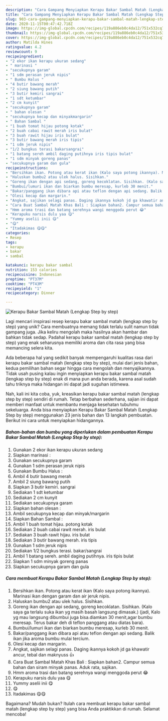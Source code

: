 ```yaml
---
description: "Cara Gampang Menyiapkan Kerapu Bakar Sambal Matah (Lengkap Step by step) Anti Gagal"
title: "Cara Gampang Menyiapkan Kerapu Bakar Sambal Matah (Lengkap Step by step) Anti Gagal"
slug: 903-cara-gampang-menyiapkan-kerapu-bakar-sambal-matah-lengkap-step-by-step-anti-gagal
date: 2020-11-15T00:47:42.718Z
image: https://img-global.cpcdn.com/recipes/119a886eb0c4da12/751x532cq70/kerapu-bakar-sambal-matah-lengkap-step-by-step-foto-resep-utama.jpg
thumbnail: https://img-global.cpcdn.com/recipes/119a886eb0c4da12/751x532cq70/kerapu-bakar-sambal-matah-lengkap-step-by-step-foto-resep-utama.jpg
cover: https://img-global.cpcdn.com/recipes/119a886eb0c4da12/751x532cq70/kerapu-bakar-sambal-matah-lengkap-step-by-step-foto-resep-utama.jpg
author: Matilda Hines
ratingvalue: 4.2
reviewcount: 9
recipeingredient:
- "2 ekor ikan kerapu ukuran sedang"
- " marinasi "
- "secukupnya garam"
- "1 sdm perasan jeruk nipis"
- " Bumbu Halus "
- "4 butir bawang merah"
- "2 siung bawang putih"
- "3 butir kemiri sangrai"
- "1 sdt ketumbar"
- "2 cm kunyit"
- "secukupnya garam"
- " bahan olesan "
- "secukupnya kecap dan minyakmargarin"
- " Bahan Sambal "
- "1 buah tomat hijau potong kotak"
- "2 buah cabai rawit merah iris bulat"
- "3 buah rawit hijau iris bulat"
- "3 butir bawang merah iris tipis"
- "1 sdm jeruk nipis"
- "1/2 bungkus terasi bakarsangrai"
- "1 batang sereh ambil daging putihnya iris tipis bulat"
- "1 sdm minyak goreng panas"
- "secukupnya garam dan gula"
recipeinstructions:
- "Bersihkan ikan. Potong atau kerat ikan (Kalo saya potong ikannya). Marinasi ikan dengan garam dan air jeruk nipis."
- "Haluskan bumbu2 atau ulek halus. Sisihkan."
- "Goreng ikan dengan api sedang, goreng kecoklatan. Sisihkan. (Kalo saya ga terlalu suka ikan yg masih basah langsung dimasak.) (jadi, Kalo yg mau langsung dibumbui juga bisa.diamkan 30 menit,agar bumbu meresap. Terus bakar deh di teflon panggang atau diatas bara)."
- "Bumbui/lumuri ikan dan biarkan bumbu meresap, kurleb 30 menit."
- "Bakar/panggang ikan dibara api atau teflon dengan api sedang. Balik ikan jika aroma bumbu mulai tercium."
- "Olesi kecap dan margarin."
- "Angkat, sajikan selagi panas. Daging ikannya kokoh jd ga khawatir ancur, tebal dan maknyuss 👍"
- "Cara Buat Sambal Matah Khas Bali : Siapkan bahan2. Campur semua bahan dan siram minyak panas. Aduk rata, sajikan."
- "Hmm aroma trasi dan batang serehnya wangi menggoda perut 😂"
- "Kerapuku narsis dulu yaa 😋"
- "Yummy aselii inii 😋"
- "😋"
- "Itadakimas 😋😋"
categories:
- Resep
tags:
- kerapu
- bakar
- sambal

katakunci: kerapu bakar sambal 
nutrition: 153 calories
recipecuisine: Indonesian
preptime: "PT37M"
cooktime: "PT43M"
recipeyield: "1"
recipecategory: Dinner

---
```



![Kerapu Bakar Sambal Matah (Lengkap Step by step)](https://img-global.cpcdn.com/recipes/119a886eb0c4da12/751x532cq70/kerapu-bakar-sambal-matah-lengkap-step-by-step-foto-resep-utama.jpg)

Lagi mencari inspirasi resep kerapu bakar sambal matah (lengkap step by step) yang unik? Cara membuatnya memang tidak terlalu sulit namun tidak gampang juga. Jika keliru mengolah maka hasilnya akan hambar dan bahkan tidak sedap. Padahal kerapu bakar sambal matah (lengkap step by step) yang enak seharusnya memiliki aroma dan cita rasa yang bisa memancing selera kita.



Ada beberapa hal yang sedikit banyak mempengaruhi kualitas rasa dari kerapu bakar sambal matah (lengkap step by step), mulai dari jenis bahan, kedua pemilihan bahan segar hingga cara mengolah dan menyajikannya. Tidak usah pusing kalau ingin menyiapkan kerapu bakar sambal matah (lengkap step by step) enak di mana pun anda berada, karena asal sudah tahu triknya maka hidangan ini dapat jadi suguhan istimewa.


Nah, kali ini kita coba, yuk, kreasikan kerapu bakar sambal matah (lengkap step by step) sendiri di rumah. Tetap berbahan sederhana, sajian ini dapat memberi manfaat untuk membantu menjaga kesehatan tubuhmu sekeluarga. Anda bisa menyiapkan Kerapu Bakar Sambal Matah (Lengkap Step by step) menggunakan 23 jenis bahan dan 13 langkah pembuatan. Berikut ini cara untuk menyiapkan hidangannya.

<!--inarticleads1-->

##### Bahan-bahan dan bumbu yang diperlukan dalam pembuatan Kerapu Bakar Sambal Matah (Lengkap Step by step):

1. Gunakan 2 ekor ikan kerapu ukuran sedang
1. Siapkan  marinasi :
1. Gunakan secukupnya garam
1. Gunakan 1 sdm perasan jeruk nipis
1. Gunakan  Bumbu Halus :
1. Ambil 4 butir bawang merah
1. Ambil 2 siung bawang putih
1. Siapkan 3 butir kemiri. sangrai
1. Sediakan 1 sdt ketumbar
1. Sediakan 2 cm kunyit
1. Sediakan secukupnya garam
1. Siapkan  bahan olesan :
1. Ambil secukupnya kecap dan minyak/margarin
1. Siapkan  Bahan Sambal :
1. Ambil 1 buah tomat hijau. potong kotak
1. Sediakan 2 buah cabai rawit merah. iris bulat
1. Sediakan 3 buah rawit hijau. iris bulat
1. Sediakan 3 butir bawang merah. iris tipis
1. Gunakan 1 sdm jeruk nipis
1. Sediakan 1/2 bungkus terasi. bakar/sangrai
1. Ambil 1 batang sereh. ambil daging putihnya. iris tipis bulat
1. Siapkan 1 sdm minyak goreng panas
1. Siapkan secukupnya garam dan gula




<!--inarticleads2-->

##### Cara membuat Kerapu Bakar Sambal Matah (Lengkap Step by step):

1. Bersihkan ikan. Potong atau kerat ikan (Kalo saya potong ikannya). Marinasi ikan dengan garam dan air jeruk nipis.
1. Haluskan bumbu2 atau ulek halus. Sisihkan.
1. Goreng ikan dengan api sedang, goreng kecoklatan. Sisihkan. (Kalo saya ga terlalu suka ikan yg masih basah langsung dimasak.) (jadi, Kalo yg mau langsung dibumbui juga bisa.diamkan 30 menit,agar bumbu meresap. Terus bakar deh di teflon panggang atau diatas bara).
1. Bumbui/lumuri ikan dan biarkan bumbu meresap, kurleb 30 menit.
1. Bakar/panggang ikan dibara api atau teflon dengan api sedang. Balik ikan jika aroma bumbu mulai tercium.
1. Olesi kecap dan margarin.
1. Angkat, sajikan selagi panas. Daging ikannya kokoh jd ga khawatir ancur, tebal dan maknyuss 👍
1. Cara Buat Sambal Matah Khas Bali : Siapkan bahan2. Campur semua bahan dan siram minyak panas. Aduk rata, sajikan.
1. Hmm aroma trasi dan batang serehnya wangi menggoda perut 😂
1. Kerapuku narsis dulu yaa 😋
1. Yummy aselii inii 😋
1. 😋
1. Itadakimas 😋😋




Bagaimana? Mudah bukan? Itulah cara membuat kerapu bakar sambal matah (lengkap step by step) yang bisa Anda praktikkan di rumah. Selamat mencoba!
